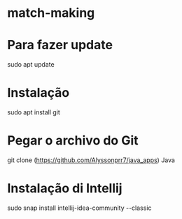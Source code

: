 # match-making

# Para fazer update

sudo apt update 

# Instalação

sudo apt install git 

# Pegar o archivo do Git

git clone (https://github.com/Alyssonprr7/java_apps) Java

# Instalação di Intellij

sudo snap install intellij-idea-community --classic


